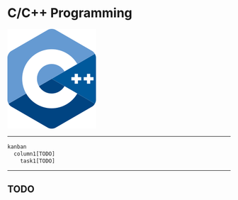 # C/C++ Programming

![iso_cpp_logo](./assets/iso_cpp_logo.png)

---

```mermaid
kanban
  column1[TODO]
    task1[TODO]
```

---

## TODO
